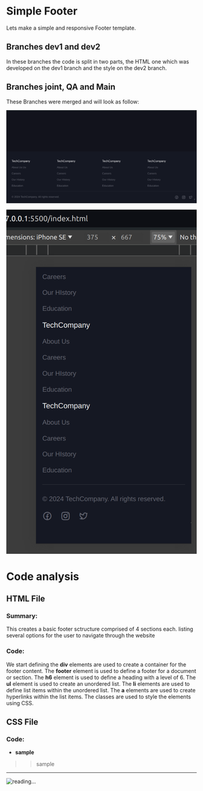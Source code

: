 
# Simple Footer
Lets make a simple and responsive Footer template.


## Branches dev1 and dev2
In these branches the code is split in two parts, the HTML one which was developed on the dev1 branch and the style on the dev2 branch.

## Branches joint, QA and Main
These Branches were merged and will look as follow:

![screenshot](pics/screenshot1.png)

![screenshot](pics/screenshot2.png)

# Code analysis

## HTML File

### Summary:
This creates a basic footer sctructure comprised of 4 sections each. listing several options for the user to navigate through the website

### Code:
We start defining the **div** elements are used to create a container for the footer content. The **footer** element is used to define a footer for a document or section. The **h6** element is used to define a heading with a level of 6. The **ul** element is used to create an unordered list. The **li** elements are used to define list items within the unordered list. The **a** elements are used to create hyperlinks within the list items. The classes are used to style the elements using CSS.


## CSS File

### Code:

- **sample**
 >> sample


***

![reading...](https://media.giphy.com/media/Tf3mp01bfrrUc/giphy.gif?cid=ecf05e47wajghtrc5targr7mju7coe0avdyurnehrr1krgdt&ep=v1_gifs_search&rid=giphy.gif&ct=g "Pokemon reading")